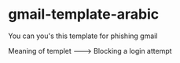 # gmail-template-arabic
You can you's this template for phishing gmail 

Meaning of templet ---> Blocking a login attempt
